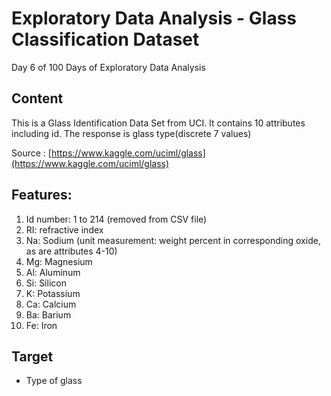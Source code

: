 # **Exploratory Data Analysis - Glass Classification Dataset**
Day 6 of 100 Days of Exploratory Data Analysis

## **Content**
This is a Glass Identification Data Set from UCI. It contains 10 attributes including id. The response is glass type(discrete 7 values)

Source : [https://www.kaggle.com/uciml/glass](https://www.kaggle.com/uciml/glass)

## **Features:**

1. Id number: 1 to 214 (removed from CSV file)
2. RI: refractive index
3. Na: Sodium (unit measurement: weight percent in corresponding oxide, as are attributes 4-10)
4. Mg: Magnesium
5. Al: Aluminum
6. Si: Silicon
7. K: Potassium
8. Ca: Calcium
9. Ba: Barium
10. Fe: Iron

## **Target**
 - Type of glass
